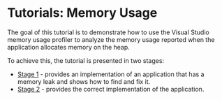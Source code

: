 # Tutorials: Memory Usage

The goal of this tutorial is to demonstrate how to use the Visual Studio memory usage profiler to analyze the memory usage reported when the application allocates memory on the heap.

To achieve this, the tutorial is presented in two stages:

 * [Stage 1](Stage1/) - provides an implementation of an application that has a memory leak and shows how to find and fix it.
 * [Stage 2](Stage2/) - provides the correct implementation of the application.
